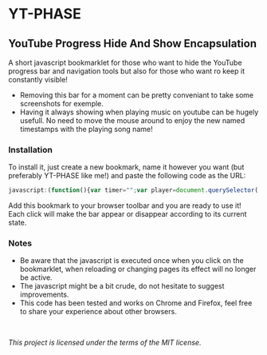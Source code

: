# YT-PHASE
## YouTube Progress Hide And Show Encapsulation

A short javascript bookmarklet for those who want to hide the YouTube progress bar and navigation tools but also for those who want ro keep it constantly visible!

- Removing this bar for a moment can be pretty conveniant to take some screenshots for exemple.
- Having it always showing when playing music on youtube can be hugely usefull. No need to move the mouse around to enjoy the new named timestamps with the playing song name!

### Installation
To install it, just create a new bookmark, name it however you want (but preferably YT-PHASE like me!) and paste the following code as the URL:

```javascript
javascript:(function(){var timer="";var player=document.querySelector('.html5-video-player');var ytp_bar=document.getElementsByClassName("ytp-chrome-bottom");var ytp_bar_opacity=ytp_bar.item(0).style.opacity;if(ytp_bar_opacity==""||ytp_bar_opacity==0){ytp_bar.item(0).style.opacity=1;player.showControls();timer=setInterval(function(){player.wakeUpControls()},1000)}else{ytp_bar.item(0).style.opacity=0;player.hideControls();}})();
```
Add this bookmark to your browser toolbar and you are ready to use it!  
Each click will make the bar appear or disappear according to its current state.

### Notes
- Be aware that the javascript is executed once when you click on the bookmarklet, when reloading or changing pages its effect will no longer be active.
- The javascript might be a bit crude, do not hesitate to suggest improvements.
- This code has been tested and works on Chrome and Firefox, feel free to share your experience about other browsers.
 
 <br/>
 
*This project is licensed under the terms of the MIT license.*

